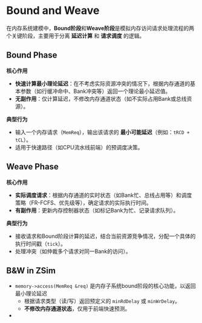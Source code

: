 # Bound and Weave

在内存系统建模中，**Bound阶段**和**Weave阶段**是模拟内存访问请求处理流程的两个关键阶段，主要用于分离 **延迟计算** 和 **请求调度** 的逻辑。



## **Bound Phase**

**核心作用**

- **快速计算最小理论延迟**：在不考虑实际资源冲突的情况下，根据内存通道的基本参数（如行缓冲命中、Bank冲突等）返回一个理论最小延迟值。
- **无副作用**：仅计算延迟，不修改内存通道状态（如不实际占用Bank或总线资源）。

**典型行为**

- 输入一个内存请求（`MemReq`），输出该请求的 **最小可能延迟**（例如：`tRCD + tCL`）。
- 适用于快速路径（如CPU流水线前端）的预调度决策。



## **Weave Phase**

**核心作用**

- **实际调度请求**：根据内存通道的实时状态（如Bank忙、总线占用等）和调度策略（FR-FCFS、优先级等），确定请求的实际执行时间。
- **有副作用**：更新内存控制器状态（如标记Bank为忙、记录请求队列）。

**典型行为**

- 接收请求和Bound阶段计算的延迟，结合当前资源竞争情况，分配一个具体的执行时间戳（`tick`）。
- 处理冲突（如仲裁多个请求对同一Bank的访问）。



## B&W in ZSim

* `memory->access(MemReq &req)` 是内存子系统bound阶段的核心功能，以返回最小理论延迟
  * 根据请求类型（读/写）返回预定义的 `minRdDelay` 或 `minWrDelay`。
  * **不修改内存通道状态**，仅用于前端快速预测。
* 
